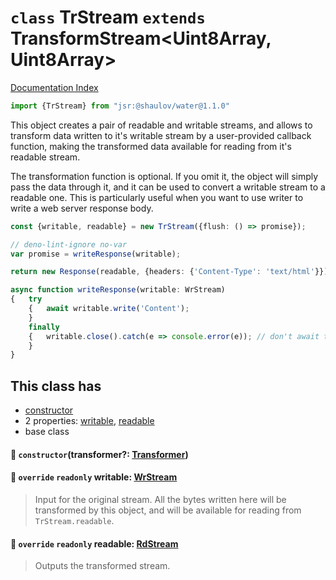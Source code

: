 # `class` TrStream `extends` TransformStream\<Uint8Array, Uint8Array>

[Documentation Index](../README.md)

```ts
import {TrStream} from "jsr:@shaulov/water@1.1.0"
```

This object creates a pair of readable and writable streams, and allows to transform data
written to it's writable stream by a user-provided callback function, making the transformed data
available for reading from it's readable stream.

The transformation function is optional.
If you omit it, the object will simply pass the data through it, and it can be used to convert
a writable stream to a readable one.
This is particularly useful when you want to use writer to write a web server response body.

```ts
const {writable, readable} = new TrStream({flush: () => promise});

// deno-lint-ignore no-var
var promise = writeResponse(writable);

return new Response(readable, {headers: {'Content-Type': 'text/html'}});

async function writeResponse(writable: WrStream)
{	try
	{	await writable.write('Content');
	}
	finally
	{	writable.close().catch(e => console.error(e)); // don't await the returned promise to avoid deadlock
	}
}
```

## This class has

- [constructor](#-constructortransformer-transformer)
- 2 properties:
[writable](#-override-readonly-writable-wrstream),
[readable](#-override-readonly-readable-rdstream)
- base class


#### 🔧 `constructor`(transformer?: [Transformer](../type.Transformer/README.md))



#### 📄 `override` `readonly` writable: [WrStream](../class.WrStream/README.md)

> Input for the original stream.
> All the bytes written here will be transformed by this object, and will be available for reading from `TrStream.readable`.



#### 📄 `override` `readonly` readable: [RdStream](../class.RdStream/README.md)

> Outputs the transformed stream.



